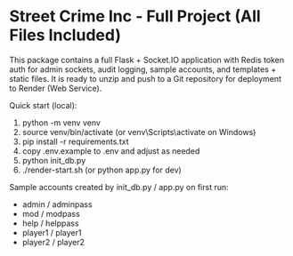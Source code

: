 # Street Crime Inc - Full Project (All Files Included)

This package contains a full Flask + Socket.IO application with Redis token auth for admin sockets,
audit logging, sample accounts, and templates + static files. It is ready to unzip and push
to a Git repository for deployment to Render (Web Service).

Quick start (local):
1. python -m venv venv
2. source venv/bin/activate  (or venv\Scripts\activate on Windows)
3. pip install -r requirements.txt
4. copy .env.example to .env and adjust as needed
5. python init_db.py
6. ./render-start.sh  (or python app.py for dev)

Sample accounts created by init_db.py / app.py on first run:
- admin / adminpass
- mod / modpass
- help / helppass
- player1 / player1
- player2 / player2
